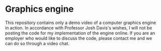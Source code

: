 # Graphics engine

This repository contains only a demo video of a computer graphics engine in action. In accordance with Professor Josh Davis's wishes, I will not be posting the code for my implementation of the engine online. If you are an employer who would like to discuss the code, please contact me and we can do so through a video chat. 
